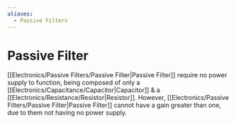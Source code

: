 ```yaml
---
aliases:
  - Passive Filters
---
```

# Passive Filter
[[Electronics/Passive Filters/Passive Filter|Passive Filter]] require no power supply to function, being composed of only a [[Electronics/Capacitance/Capacitor|Capacitor]] & a [[Electronics/Resistance/Resistor|Resistor]]. However, [[Electronics/Passive Filters/Passive Filter|Passive Filter]] cannot have a gain greater than one, due to them not having no power supply.